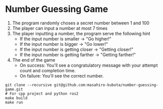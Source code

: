 # Number Guessing Game
1. The program randomly choses a secret number between 1 and 100
2. The player can input a number at most 7 times
3. The player inputting a number, the program serve the following hint
    - If the input number is smaller -> "Go higher!"
    - If the input number is bigger -> "Go lower!"
    - If the input number is getting closer -> "Getting closer!"
    - If the input number is getting farther -> "Getting farther!"
4. The end of the game
    - On success: You'll see a congratulatory message with your attempt count and completion time.
    - On failure: You'll see the correct number.

```
git clone --recursive git@github.com:masahiro-kubota/number-guessing-game.git
# For cpp project and python ros2
make build
make run
```
